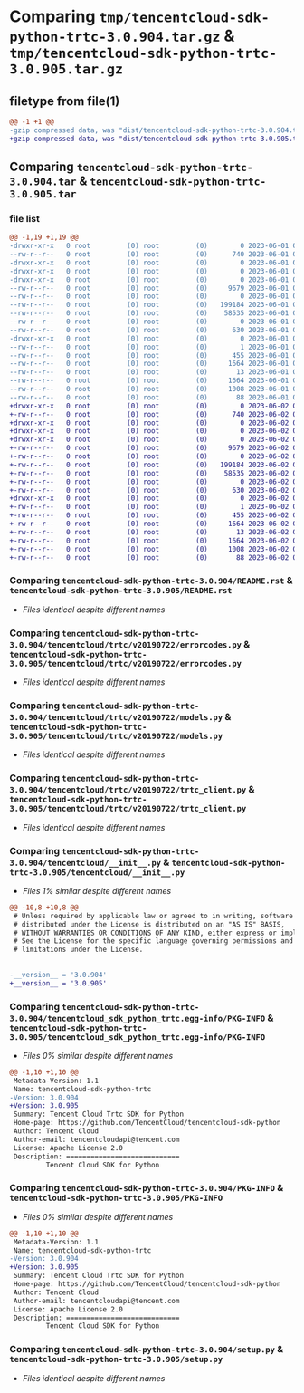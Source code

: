 # Comparing `tmp/tencentcloud-sdk-python-trtc-3.0.904.tar.gz` & `tmp/tencentcloud-sdk-python-trtc-3.0.905.tar.gz`

## filetype from file(1)

```diff
@@ -1 +1 @@
-gzip compressed data, was "dist/tencentcloud-sdk-python-trtc-3.0.904.tar", last modified: Thu Jun  1 02:49:54 2023, max compression
+gzip compressed data, was "dist/tencentcloud-sdk-python-trtc-3.0.905.tar", last modified: Fri Jun  2 00:43:02 2023, max compression
```

## Comparing `tencentcloud-sdk-python-trtc-3.0.904.tar` & `tencentcloud-sdk-python-trtc-3.0.905.tar`

### file list

```diff
@@ -1,19 +1,19 @@
-drwxr-xr-x   0 root         (0) root         (0)        0 2023-06-01 02:49:54.000000 tencentcloud-sdk-python-trtc-3.0.904/
--rw-r--r--   0 root         (0) root         (0)      740 2023-06-01 02:49:54.000000 tencentcloud-sdk-python-trtc-3.0.904/README.rst
-drwxr-xr-x   0 root         (0) root         (0)        0 2023-06-01 02:49:54.000000 tencentcloud-sdk-python-trtc-3.0.904/tencentcloud/
-drwxr-xr-x   0 root         (0) root         (0)        0 2023-06-01 02:49:54.000000 tencentcloud-sdk-python-trtc-3.0.904/tencentcloud/trtc/
-drwxr-xr-x   0 root         (0) root         (0)        0 2023-06-01 02:49:54.000000 tencentcloud-sdk-python-trtc-3.0.904/tencentcloud/trtc/v20190722/
--rw-r--r--   0 root         (0) root         (0)     9679 2023-06-01 02:49:54.000000 tencentcloud-sdk-python-trtc-3.0.904/tencentcloud/trtc/v20190722/errorcodes.py
--rw-r--r--   0 root         (0) root         (0)        0 2023-06-01 02:49:54.000000 tencentcloud-sdk-python-trtc-3.0.904/tencentcloud/trtc/v20190722/__init__.py
--rw-r--r--   0 root         (0) root         (0)   199184 2023-06-01 02:49:54.000000 tencentcloud-sdk-python-trtc-3.0.904/tencentcloud/trtc/v20190722/models.py
--rw-r--r--   0 root         (0) root         (0)    58535 2023-06-01 02:49:54.000000 tencentcloud-sdk-python-trtc-3.0.904/tencentcloud/trtc/v20190722/trtc_client.py
--rw-r--r--   0 root         (0) root         (0)        0 2023-06-01 02:49:54.000000 tencentcloud-sdk-python-trtc-3.0.904/tencentcloud/trtc/__init__.py
--rw-r--r--   0 root         (0) root         (0)      630 2023-06-01 02:49:54.000000 tencentcloud-sdk-python-trtc-3.0.904/tencentcloud/__init__.py
-drwxr-xr-x   0 root         (0) root         (0)        0 2023-06-01 02:49:54.000000 tencentcloud-sdk-python-trtc-3.0.904/tencentcloud_sdk_python_trtc.egg-info/
--rw-r--r--   0 root         (0) root         (0)        1 2023-06-01 02:49:54.000000 tencentcloud-sdk-python-trtc-3.0.904/tencentcloud_sdk_python_trtc.egg-info/dependency_links.txt
--rw-r--r--   0 root         (0) root         (0)      455 2023-06-01 02:49:54.000000 tencentcloud-sdk-python-trtc-3.0.904/tencentcloud_sdk_python_trtc.egg-info/SOURCES.txt
--rw-r--r--   0 root         (0) root         (0)     1664 2023-06-01 02:49:54.000000 tencentcloud-sdk-python-trtc-3.0.904/tencentcloud_sdk_python_trtc.egg-info/PKG-INFO
--rw-r--r--   0 root         (0) root         (0)       13 2023-06-01 02:49:54.000000 tencentcloud-sdk-python-trtc-3.0.904/tencentcloud_sdk_python_trtc.egg-info/top_level.txt
--rw-r--r--   0 root         (0) root         (0)     1664 2023-06-01 02:49:54.000000 tencentcloud-sdk-python-trtc-3.0.904/PKG-INFO
--rw-r--r--   0 root         (0) root         (0)     1008 2023-06-01 02:49:54.000000 tencentcloud-sdk-python-trtc-3.0.904/setup.py
--rw-r--r--   0 root         (0) root         (0)       88 2023-06-01 02:49:54.000000 tencentcloud-sdk-python-trtc-3.0.904/setup.cfg
+drwxr-xr-x   0 root         (0) root         (0)        0 2023-06-02 00:43:02.000000 tencentcloud-sdk-python-trtc-3.0.905/
+-rw-r--r--   0 root         (0) root         (0)      740 2023-06-02 00:43:02.000000 tencentcloud-sdk-python-trtc-3.0.905/README.rst
+drwxr-xr-x   0 root         (0) root         (0)        0 2023-06-02 00:43:02.000000 tencentcloud-sdk-python-trtc-3.0.905/tencentcloud/
+drwxr-xr-x   0 root         (0) root         (0)        0 2023-06-02 00:43:02.000000 tencentcloud-sdk-python-trtc-3.0.905/tencentcloud/trtc/
+drwxr-xr-x   0 root         (0) root         (0)        0 2023-06-02 00:43:02.000000 tencentcloud-sdk-python-trtc-3.0.905/tencentcloud/trtc/v20190722/
+-rw-r--r--   0 root         (0) root         (0)     9679 2023-06-02 00:43:02.000000 tencentcloud-sdk-python-trtc-3.0.905/tencentcloud/trtc/v20190722/errorcodes.py
+-rw-r--r--   0 root         (0) root         (0)        0 2023-06-02 00:43:02.000000 tencentcloud-sdk-python-trtc-3.0.905/tencentcloud/trtc/v20190722/__init__.py
+-rw-r--r--   0 root         (0) root         (0)   199184 2023-06-02 00:43:02.000000 tencentcloud-sdk-python-trtc-3.0.905/tencentcloud/trtc/v20190722/models.py
+-rw-r--r--   0 root         (0) root         (0)    58535 2023-06-02 00:43:02.000000 tencentcloud-sdk-python-trtc-3.0.905/tencentcloud/trtc/v20190722/trtc_client.py
+-rw-r--r--   0 root         (0) root         (0)        0 2023-06-02 00:43:02.000000 tencentcloud-sdk-python-trtc-3.0.905/tencentcloud/trtc/__init__.py
+-rw-r--r--   0 root         (0) root         (0)      630 2023-06-02 00:43:02.000000 tencentcloud-sdk-python-trtc-3.0.905/tencentcloud/__init__.py
+drwxr-xr-x   0 root         (0) root         (0)        0 2023-06-02 00:43:02.000000 tencentcloud-sdk-python-trtc-3.0.905/tencentcloud_sdk_python_trtc.egg-info/
+-rw-r--r--   0 root         (0) root         (0)        1 2023-06-02 00:43:02.000000 tencentcloud-sdk-python-trtc-3.0.905/tencentcloud_sdk_python_trtc.egg-info/dependency_links.txt
+-rw-r--r--   0 root         (0) root         (0)      455 2023-06-02 00:43:02.000000 tencentcloud-sdk-python-trtc-3.0.905/tencentcloud_sdk_python_trtc.egg-info/SOURCES.txt
+-rw-r--r--   0 root         (0) root         (0)     1664 2023-06-02 00:43:02.000000 tencentcloud-sdk-python-trtc-3.0.905/tencentcloud_sdk_python_trtc.egg-info/PKG-INFO
+-rw-r--r--   0 root         (0) root         (0)       13 2023-06-02 00:43:02.000000 tencentcloud-sdk-python-trtc-3.0.905/tencentcloud_sdk_python_trtc.egg-info/top_level.txt
+-rw-r--r--   0 root         (0) root         (0)     1664 2023-06-02 00:43:02.000000 tencentcloud-sdk-python-trtc-3.0.905/PKG-INFO
+-rw-r--r--   0 root         (0) root         (0)     1008 2023-06-02 00:43:02.000000 tencentcloud-sdk-python-trtc-3.0.905/setup.py
+-rw-r--r--   0 root         (0) root         (0)       88 2023-06-02 00:43:02.000000 tencentcloud-sdk-python-trtc-3.0.905/setup.cfg
```

### Comparing `tencentcloud-sdk-python-trtc-3.0.904/README.rst` & `tencentcloud-sdk-python-trtc-3.0.905/README.rst`

 * *Files identical despite different names*

### Comparing `tencentcloud-sdk-python-trtc-3.0.904/tencentcloud/trtc/v20190722/errorcodes.py` & `tencentcloud-sdk-python-trtc-3.0.905/tencentcloud/trtc/v20190722/errorcodes.py`

 * *Files identical despite different names*

### Comparing `tencentcloud-sdk-python-trtc-3.0.904/tencentcloud/trtc/v20190722/models.py` & `tencentcloud-sdk-python-trtc-3.0.905/tencentcloud/trtc/v20190722/models.py`

 * *Files identical despite different names*

### Comparing `tencentcloud-sdk-python-trtc-3.0.904/tencentcloud/trtc/v20190722/trtc_client.py` & `tencentcloud-sdk-python-trtc-3.0.905/tencentcloud/trtc/v20190722/trtc_client.py`

 * *Files identical despite different names*

### Comparing `tencentcloud-sdk-python-trtc-3.0.904/tencentcloud/__init__.py` & `tencentcloud-sdk-python-trtc-3.0.905/tencentcloud/__init__.py`

 * *Files 1% similar despite different names*

```diff
@@ -10,8 +10,8 @@
 # Unless required by applicable law or agreed to in writing, software
 # distributed under the License is distributed on an "AS IS" BASIS,
 # WITHOUT WARRANTIES OR CONDITIONS OF ANY KIND, either express or implied.
 # See the License for the specific language governing permissions and
 # limitations under the License.
 
 
-__version__ = '3.0.904'
+__version__ = '3.0.905'
```

### Comparing `tencentcloud-sdk-python-trtc-3.0.904/tencentcloud_sdk_python_trtc.egg-info/PKG-INFO` & `tencentcloud-sdk-python-trtc-3.0.905/tencentcloud_sdk_python_trtc.egg-info/PKG-INFO`

 * *Files 0% similar despite different names*

```diff
@@ -1,10 +1,10 @@
 Metadata-Version: 1.1
 Name: tencentcloud-sdk-python-trtc
-Version: 3.0.904
+Version: 3.0.905
 Summary: Tencent Cloud Trtc SDK for Python
 Home-page: https://github.com/TencentCloud/tencentcloud-sdk-python
 Author: Tencent Cloud
 Author-email: tencentcloudapi@tencent.com
 License: Apache License 2.0
 Description: ============================
         Tencent Cloud SDK for Python
```

### Comparing `tencentcloud-sdk-python-trtc-3.0.904/PKG-INFO` & `tencentcloud-sdk-python-trtc-3.0.905/PKG-INFO`

 * *Files 0% similar despite different names*

```diff
@@ -1,10 +1,10 @@
 Metadata-Version: 1.1
 Name: tencentcloud-sdk-python-trtc
-Version: 3.0.904
+Version: 3.0.905
 Summary: Tencent Cloud Trtc SDK for Python
 Home-page: https://github.com/TencentCloud/tencentcloud-sdk-python
 Author: Tencent Cloud
 Author-email: tencentcloudapi@tencent.com
 License: Apache License 2.0
 Description: ============================
         Tencent Cloud SDK for Python
```

### Comparing `tencentcloud-sdk-python-trtc-3.0.904/setup.py` & `tencentcloud-sdk-python-trtc-3.0.905/setup.py`

 * *Files identical despite different names*

